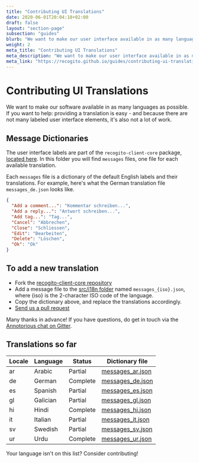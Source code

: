 ```yaml
---
title: "Contributing UI Translations"
date: 2020-06-01T20:04:18+02:00
draft: false
layout: "section-page"
subsection: "guides"
blurb: "We want to make our user interface available in as many languages as possible. If you want to help: contributing a translation is easy. This guide explains how."
weight: 2
meta_title: "Contributing UI Translations"
meta_description: "We want to make our user interface available in as many languages as possible. If you want to help: contributing a translation is easy. This guide explains how"
meta_link: "https://recogito.github.io/guides/contributing-ui-translations"
---
```


# Contributing UI Translations

We want to make our software available in as many languages as possible. If you want to help: providing a translation is easy - and because there are not many labeled user interface elements, it's also not a lot of work.

## Message Dictionaries

The user interface labels are part of the `recogito-client-core` package, [located here](https://github.com/recogito/recogito-client-core/tree/master/src/i18n). In this folder you will find
`messages` files, one file for each available translation. 

Each `messages` file is a dictionary of the default English labels and their translations. For example, 
here's what the German translation file `messages_de.json` looks like.

```json
{
  "Add a comment...": "Kommentar schreiben...",
  "Add a reply...": "Antwort schreiben...",
  "Add tag...": "Tag...",
  "Cancel": "Abbrechen",
  "Close": "Schliessen",
  "Edit": "Bearbeiten",
  "Delete": "Löschen",
  "Ok": "Ok"
}
``` 

## To add a new translation

- Fork the [recogito-client-core repository](https://github.com/recogito/recogito-client-core)
- Add a message file to the [src/i18n folder](https://github.com/recogito/recogito-client-core/tree/master/src/i18n) named `messages_{iso}.json`, where {iso} is the 2-character ISO code of
  the language.
- Copy the dictionary above, and replace the translations accordingly.
- [Send us a pull request](https://www.freecodecamp.org/news/how-to-make-your-first-pull-request-on-github-3/)

Many thanks in advance! If you have questions, do get in touch via the [Annotorious chat on Gitter](https://gitter.im/recogito/annotorious). 

## Translations so far

| Locale | Language | Status | Dictionary file |
|--------|----------|--------|-----------------|
| ar | Arabic   | Partial   | [messages_ar.json](https://github.com/recogito/recogito-client-core/blob/master/src/i18n/messages_ar.json) |
| de | German   | Complete | [messages_de.json](https://github.com/recogito/recogito-client-core/blob/master/src/i18n/messages_de.json) |
| es | Spanish  | Partial  | [messages_es.json](https://github.com/recogito/recogito-client-core/blob/master/src/i18n/messages_es.json) |
| gl | Galician | Partial   | [messages_gl.json](https://github.com/recogito/recogito-client-core/blob/master/src/i18n/messages_gl.json) |
| hi | Hindi | Complete   | [messages_hi.json](https://github.com/recogito/recogito-client-core/blob/master/src/i18n/messages_hi.json) |
| it | Italian | Partial   | [messages_it.json](https://github.com/recogito/recogito-client-core/blob/master/src/i18n/messages_it.json) |
| sv | Swedish | Partial   | [messages_sv.json](https://github.com/recogito/recogito-client-core/blob/master/src/i18n/messages_sv.json) |
| ur | Urdu | Complete   | [messages_ur.json](https://github.com/recogito/recogito-client-core/blob/master/src/i18n/messages_ur.json) |

Your language isn't on this list? Consider contributing!


